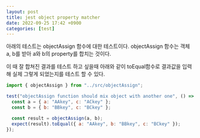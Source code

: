 ```yaml
---
layout: post
title: jest object property matcher
date: 2022-09-25 17:42 +0900
categories: [test]
---
```


아래의 테스트는 objectAssign 함수에 대한 테스트이다.
objectAssign 함수는 객체 a, b를 받아 a와 b의 property를 합치는 것이다.

이 때 잘 합쳐진 결과를 테스트 하고 싶을때 아래와 같이
toEqual함수로 결과값을 입력해 실제 그렇게 되었는지를 테스트 할 수 있다.

```js
import { objectAssign } from "../src/objectAssign";

test("objectAssign function should mix object with another one", () => {
  const a = { a: "AAkey", c: "ACkey" };
  const b = { b: "BBkey", c: "BCkey" };

  const result = objectAssign(a, b);
  expect(result).toEqual({ a: "AAkey", b: "BBkey", c: "BCkey" });
});

```
